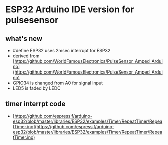 # ESP32 Arduino IDE version for pulsesensor
## what's new
- #define ESP32 uses 2msec interrupt for ESP32
- derived from [https://github.com/WorldFamousElectronics/PulseSensor_Amped_Arduino](https://github.com/WorldFamousElectronics/PulseSensor_Amped_Arduino)
- GPIO34 is changed from A0 for signal input
- LED5 is faded by LEDC
## timer interrpt code 
- [https://github.com/espressif/arduino-esp32/blob/master/libraries/ESP32/examples/Timer/RepeatTimer/RepeatTimer.ino](https://github.com/espressif/arduino-esp32/blob/master/libraries/ESP32/examples/Timer/RepeatTimer/RepeatTimer.ino)
